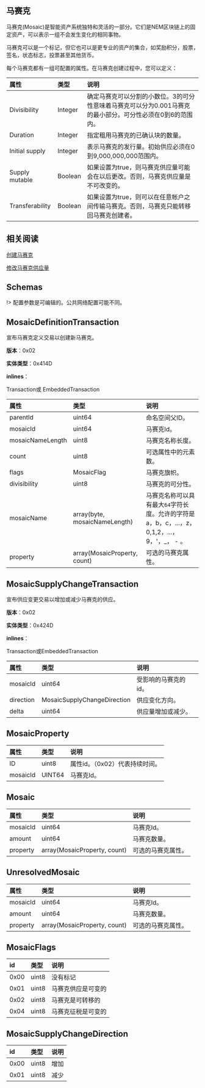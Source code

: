 <h2>马赛克</h2>

马赛克(Mosaic)是智能资产系统独特和灵活的一部分。它们是NEM区块链上的固定资产，可以表示一组不会发生变化的相同事物。

马赛克可以是一个标记，但它也可以是更专业的资产的集合，如奖励积分，股票，签名，状态标志，投票甚至其他货币。

每个马赛克都有一组可配置的属性。在马赛克创建过程中，您可以定义：

|属性|类型|说明|
|:---|:---|:---|
|Divisibility|Integer|确定马赛克可以分割的小数位。3的可分性意味着马赛克可以分为0.001马赛克的最小部分。可分性必须在0到6的范围内。|
|Duration|Integer|指定租用马赛克的已确认块的数量。|
|Initial supply|Integer|表示马赛克的发行量。初始供应必须在0到9,000,000,000范围内。|
|Supply mutable|Boolean|如果设置为true，则马赛克供应量可能会在以后更改。否则，马赛克供应量是不可改变的。|
|Transferability|Boolean|如果设置为true，则可以在任意帐户之间传输马赛克。否则，马赛克只能转移回马赛克创建者。|

<h2>相关阅读</h2>

[创建马赛克](https://nemtech.github.io/guides/mosaic/creating-a-mosaic.html)

[修改马赛克供应量](https://nemtech.github.io/guides/mosaic/modifying-mosaic-supply.html)

<h2>Schemas</h2>

!> 配置参数是可编辑的。公共网络配置可能不同。

<h2>MosaicDefinitionTransaction</h2>

宣布马赛克定义交易以创建新马赛克。

**版本**：0x02

**实体类型**：0x414D

**inlines**：

Transaction或 EmbeddedTransaction

|属性|类型|说明|
|:---|:---|:---|
|parentId|uint64|命名空间父ID。|
|mosaicId|uint64|马赛克Id。|
|mosaicNameLength|uint8|马赛克名称长度。|
|count|uint8|可选属性中的元素数。|
|flags|MosaicFlag|马赛克旗帜。|
|divisibility|uint8|马赛克的可分性。|
|mosaicName|array(byte, mosaicNameLength)|马赛克名称可以具有最大`64`字符长度。允许的字符是a，b，c，...，z，0,1,2，...，9，'，_， - 。|
|property|array(MosaicProperty, count)|可选的马赛克属性。|

<h2>MosaicSupplyChangeTransaction</h2>

宣布供应变更交易以增加或减少马赛克的供应。

**版本**：0x02

**实体类型**：0x424D

**inlines**：

Transaction或EmbeddedTransaction

|属性|类型|说明|
|:---|:---|:---|
|mosaicId|uint64|受影响的马赛克的id。|
|direction|MosaicSupplyChangeDirection|供应变化方向。|
|delta|uint64|供应量增加或减少。|

<h2>MosaicProperty</h2>

|属性|类型|说明|
|:---|:---|:---|
|ID|uint8|属性id。（0x02）代表持续时间。|
|mosaicId|UINT64|马赛克Id。|

<h2>Mosaic</h2>

|属性|类型|说明|
|:---|:---|:---|
|mosaicId|uint64|马赛克Id。|
|amount|uint64|马赛克数量。|
|property|array(MosaicProperty, count)|可选的马赛克属性。|

<h2>UnresolvedMosaic</h2>

|属性|类型|说明|
|:---|:---|:---|
|mosaicId|uint64|马赛克Id。|
|amount|uint64|马赛克数量。|
|property|array(MosaicProperty, count)|可选的马赛克属性。|

<h2>MosaicFlags</h2>

|id|类型|说明|
|:---|:---|:---|
|0x00|uint8|没有标记|
|0x01|uint8|马赛克供应是可变的|
|0x02|uint8|马赛克是可转移的|
|0x04|uint8|马赛克征税是可变的|

<h2>MosaicSupplyChangeDirection</h2>

|id|类型|说明|
|:---|:---|:---|
|0x00|uint8|增加|
|0x01|uint8|减少|

